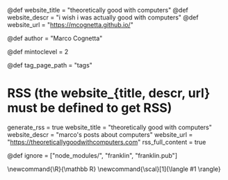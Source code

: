 <!--
Add here global page variables to use throughout your
website.
The website_* must be defined for the RSS to work
-->
@def website_title = "theoretically good with computers"
@def website_descr = "i wish i was actually good with computers"
@def website_url   = "https://mcognetta.github.io/"

@def author = "Marco Cognetta"

@def mintoclevel = 2

@def tag_page_path = "tags"

# RSS (the website_{title, descr, url} must be defined to get RSS)
generate_rss = true
website_title = "theoretically good with computers"
website_descr = "marco's posts about computers"
website_url   = "https://theoreticallygoodwithcomputers.com"
rss_full_content = true

<!--
Add here files or directories that should be ignored by Franklin, otherwise
these files might be copied and, if markdown, processed by Franklin which
you might not want. Indicate directories by ending the name with a `/`.
-->
@def ignore = ["node_modules/", "franklin", "franklin.pub"]

<!--
Add here global latex commands to use throughout your
pages. It can be math commands but does not need to be.
For instance:
* \newcommand{\phrase}{This is a long phrase to copy.}
-->
\newcommand{\R}{\mathbb R}
\newcommand{\scal}[1]{\langle #1 \rangle}
